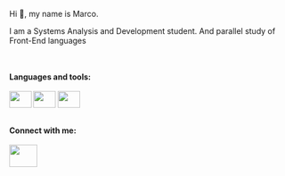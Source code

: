 Hi 👋, my name is Marco.

I am a Systems Analysis and Development student. And parallel study of Front-End languages

<br/>
<br/>
<strong>Languages and tools:
<br/>
<br/>
<div style="display: inline-block;">
  <img height="30" width="40"  src="https://cdn.jsdelivr.net/gh/devicons/devicon/icons/html5/html5-original.svg" />
  <img height="30" width="40" src="https://cdn.jsdelivr.net/gh/devicons/devicon/icons/css3/css3-original.svg" />
  <img height="30" width="40" src="https://cdn.jsdelivr.net/gh/devicons/devicon/icons/javascript/javascript-original.svg" />
</div>
    
##

<strong>Connect with me:
<br/>
<br/>
<img height="40" width="50" src="https://cdn.jsdelivr.net/gh/devicons/devicon/icons/linkedin/linkedin-original.svg" />
